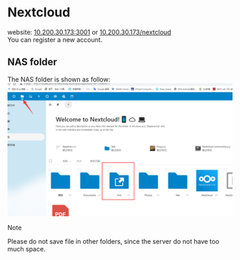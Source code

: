 # Nextcloud
website: [10.200.30.173:3001](10.200.30.173:3001) or [10.200.30.173/nextcloud](10.200.30.173/nextcloud)  
You can register a new account.
## NAS folder
The NAS folder is shown as follow:  
![](nextcloud_img/mnt_folder.jpg)  


> [!NOTE]
> Please do not save file in other folders, since the server do not have too much space.